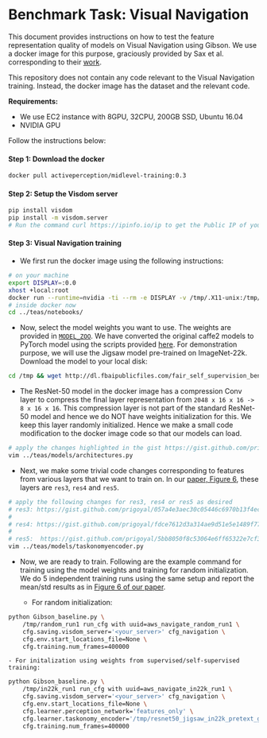 # Benchmark Task: Visual Navigation

This document provides instructions on how to test the feature representation quality of models on Visual Navigation using Gibson. We use a docker image for this purpose, graciously provided by Sax et al. corresponding to their [work](https://arxiv.org/pdf/1812.11971.pdf).

This repository does not contain any code relevant to the Visual Navigation training. Instead, the docker image has the dataset and the relevant code.

**Requirements:**
- We use EC2 instance with 8GPU, 32CPU, 200GB SSD, Ubuntu 16.04
- NVIDIA GPU

Follow the instructions below:

#### Step 1: Download the docker
```bash
docker pull activeperception/midlevel-training:0.3
```

#### Step 2: Setup the Visdom server

```bash
pip install visdom
pip install -m visdom.server
# Run the command curl https://ipinfo.io/ip to get the Public IP of your machine and view the visom server at publicIP:8087
```

#### Step 3: Visual Navigation training

- We first run the docker image using the following instructions:

```bash
# on your machine
export DISPLAY=:0.0
xhost +local:root
docker run --runtime=nvidia -ti --rm -e DISPLAY -v /tmp/.X11-unix:/tmp/.X11-unix -v /tmp/:/tmp/ activeperception/midlevel-training:0.3
# inside docker now
cd ../teas/notebooks/
```

- Now, select the model weights you want to use. The weights are provided in [`MODEL_ZOO`](../../../MODEL_ZOO.md). We have converted the original caffe2 models to PyTorch model using the scripts provided [here](../../../extra_scripts/README.md). For demonstration purpose, we will use the Jigsaw model pre-trained on ImageNet-22k. Download the model to your local disk:

```bash
cd /tmp && wget http://dl.fbaipublicfiles.com/fair_self_supervision_benchmark/models/resnet50_jigsaw_in22k_pretext_gibson.dat
```

- The ResNet-50 model in the docker image has a compression Conv layer to compress the final layer representation from `2048 x 16 x 16 -> 8 x 16 x 16`. This compression layer is not part of the standard ResNet-50 model and hence we do NOT have weights initialization for this. We keep this layer randomly initialized. Hence we make a small code modification to the docker image code so that our models can load.

```bash
# apply the changes highlighted in the gist https://gist.github.com/prigoyal/c48d805b8edafb3ffb87344ceba8da34#file-architectures-py-L454-L455
vim ../teas/models/architectures.py
```

- Next, we make some trivial code changes corresponding to features from various layers that we want to train on. In our [paper, Figure 6](https://arxiv.org/pdf/1905.01235.pdf), these layers are `res3`, `res4` and `res5`.

```bash
# apply the following changes for res3, res4 or res5 as desired
# res3: https://gist.github.com/prigoyal/057a4e3aec30c05446c6970b13f4ec49#file-taskonomyencoder-py-L23-L27 and https://gist.github.com/prigoyal/057a4e3aec30c05446c6970b13f4ec49#file-taskonomyencoder-py-L72-L76
#
# res4: https://gist.github.com/prigoyal/fdce7612d3a314ae9d51e5e1489f77c6#file-taskonomyencoder-py-L24-L27 and https://gist.github.com/prigoyal/fdce7612d3a314ae9d51e5e1489f77c6#file-taskonomyencoder-py-L73-L76
#
# res5:  https://gist.github.com/prigoyal/5bb8050f8c53064e6ff65322e7cf30f7#file-taskonomyencoder-py-L26 and https://gist.github.com/prigoyal/5bb8050f8c53064e6ff65322e7cf30f7#file-taskonomyencoder-py-L75
vim ../teas/models/taskonomyencoder.py
```

- Now, we are ready to train. Following are the example command for training using the model weights and training for random initialization. We do 5 independent training runs using the same setup and report the mean/std results as in [Figure 6 of our paper](https://arxiv.org/pdf/1905.01235.pdf).

    - For random initialization:

```bash
python Gibson_baseline.py \
    /tmp/random_run1 run_cfg with uuid=aws_navigate_random_run1 \
    cfg.saving.visdom_server='<your_server>' cfg_navigation \
    cfg.env.start_locations_file=None \
    cfg.training.num_frames=400000
```

    - For initalization using weights from supervised/self-supervised training:

```bash
python Gibson_baseline.py \
    /tmp/in22k_run1 run_cfg with uuid=aws_navigate_in22k_run1 \
    cfg.saving.visdom_server='<your_server>' cfg_navigation \
    cfg.env.start_locations_file=None \
    cfg.learner.perception_network='features_only' \
    cfg.learner.taskonomy_encoder='/tmp/resnet50_jigsaw_in22k_pretext_gibson.dat' \
    cfg.training.num_frames=400000
```
